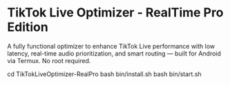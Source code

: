 # TikTok Live Optimizer - RealTime Pro Edition

A fully functional optimizer to enhance TikTok Live performance with low latency, real-time audio prioritization, and smart routing — built for Android via Termux. No root required.

cd TikTokLiveOptimizer-RealPro
bash bin/install.sh
bash bin/start.sh
